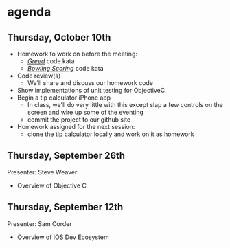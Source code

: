# agenda

## Thursday, October 10th

- Homework to work on before the meeting:
  - _[Greed](http://nimblepros.com/media/36619/greed%20kata.pdf)_ code kata
  - _[Bowling Scoring](http://codingdojo.org/cgi-bin/wiki.pl?KataBowling)_ code kata
- Code review(s)
  - We'll share and discuss our homework code
- Show implementations of unit testing for ObjectiveC
- Begin a tip calculator iPhone app
  - In class, we'll do very little with this except slap a few controls on the screen and wire up some of the eventing
  - commit the project to our github site
- Homework assigned for the next session:
  - clone the tip calculator locally and work on it as homework

## Thursday, September 26th

Presenter: Steve Weaver

- Overview of Objective C

## Thursday, September 12th

Presenter: Sam Corder

- Overview of iOS Dev Ecosystem


